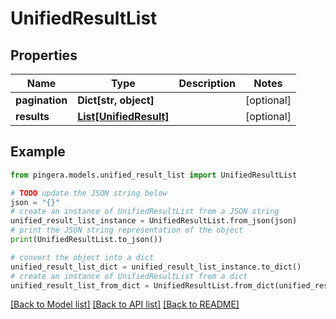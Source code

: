 # UnifiedResultList


## Properties

Name | Type | Description | Notes
------------ | ------------- | ------------- | -------------
**pagination** | **Dict[str, object]** |  | [optional] 
**results** | [**List[UnifiedResult]**](UnifiedResult.md) |  | [optional] 

## Example

```python
from pingera.models.unified_result_list import UnifiedResultList

# TODO update the JSON string below
json = "{}"
# create an instance of UnifiedResultList from a JSON string
unified_result_list_instance = UnifiedResultList.from_json(json)
# print the JSON string representation of the object
print(UnifiedResultList.to_json())

# convert the object into a dict
unified_result_list_dict = unified_result_list_instance.to_dict()
# create an instance of UnifiedResultList from a dict
unified_result_list_from_dict = UnifiedResultList.from_dict(unified_result_list_dict)
```
[[Back to Model list]](../README.md#documentation-for-models) [[Back to API list]](../README.md#documentation-for-api-endpoints) [[Back to README]](../README.md)


